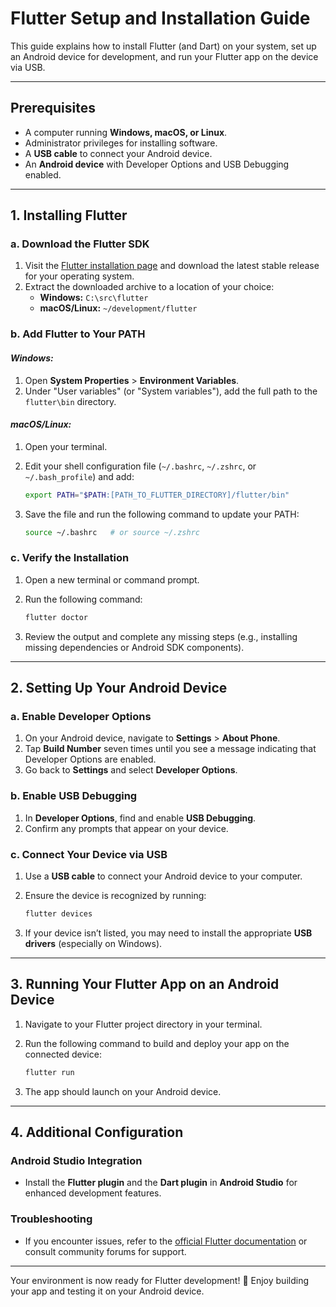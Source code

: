 # Flutter Setup and Installation Guide

This guide explains how to install Flutter (and Dart) on your system, set up an Android device for development, and run your Flutter app on the device via USB.

---

## Prerequisites

- A computer running **Windows, macOS, or Linux**.
- Administrator privileges for installing software.
- A **USB cable** to connect your Android device.
- An **Android device** with Developer Options and USB Debugging enabled.

---

## 1. Installing Flutter

### a. Download the Flutter SDK

1. Visit the [Flutter installation page](https://flutter.dev/docs/get-started/install) and download the latest stable release for your operating system.
2. Extract the downloaded archive to a location of your choice:
   - **Windows:** `C:\src\flutter`
   - **macOS/Linux:** `~/development/flutter`

### b. Add Flutter to Your PATH

#### *Windows:*

1. Open **System Properties** > **Environment Variables**.
2. Under "User variables" (or "System variables"), add the full path to the `flutter\bin` directory.

#### *macOS/Linux:*

1. Open your terminal.
2. Edit your shell configuration file (`~/.bashrc`, `~/.zshrc`, or `~/.bash_profile`) and add:
   
   ```bash
   export PATH="$PATH:[PATH_TO_FLUTTER_DIRECTORY]/flutter/bin"
   ```
   
3. Save the file and run the following command to update your PATH:
   
   ```bash
   source ~/.bashrc   # or source ~/.zshrc
   ```

### c. Verify the Installation

1. Open a new terminal or command prompt.
2. Run the following command:
   
   ```bash
   flutter doctor
   ```

3. Review the output and complete any missing steps (e.g., installing missing dependencies or Android SDK components).

---

## 2. Setting Up Your Android Device

### a. Enable Developer Options

1. On your Android device, navigate to **Settings** > **About Phone**.
2. Tap **Build Number** seven times until you see a message indicating that Developer Options are enabled.
3. Go back to **Settings** and select **Developer Options**.

### b. Enable USB Debugging

1. In **Developer Options**, find and enable **USB Debugging**.
2. Confirm any prompts that appear on your device.

### c. Connect Your Device via USB

1. Use a **USB cable** to connect your Android device to your computer.
2. Ensure the device is recognized by running:
   
   ```bash
   flutter devices
   ```
   
3. If your device isn’t listed, you may need to install the appropriate **USB drivers** (especially on Windows).

---

## 3. Running Your Flutter App on an Android Device

1. Navigate to your Flutter project directory in your terminal.
2. Run the following command to build and deploy your app on the connected device:
   
   ```bash
   flutter run
   ```
   
3. The app should launch on your Android device.

---

## 4. Additional Configuration

### Android Studio Integration

- Install the **Flutter plugin** and the **Dart plugin** in **Android Studio** for enhanced development features.

### Troubleshooting

- If you encounter issues, refer to the [official Flutter documentation](https://flutter.dev/docs) or consult community forums for support.

---

Your environment is now ready for Flutter development! 🚀 Enjoy building your app and testing it on your Android device.


